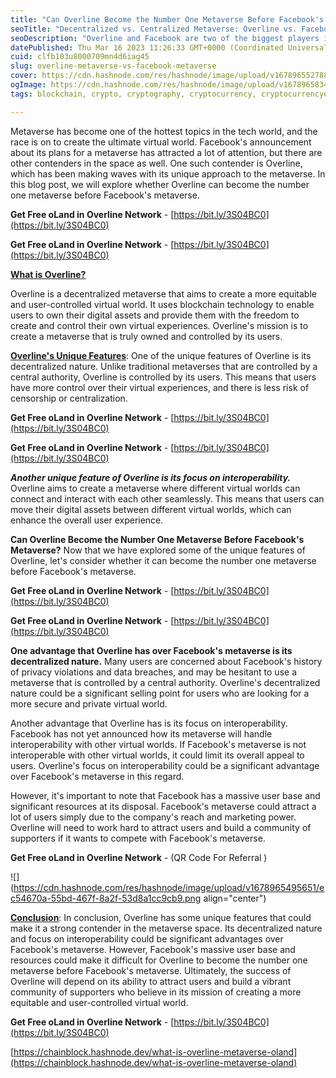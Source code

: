 ```yaml
---
title: "Can Overline Become the Number One Metaverse Before Facebook's Metaverse?"
seoTitle: "Decentralized vs. Centralized Metaverse: Overline vs. Facebook"
seoDescription: "Overline and Facebook are two of the biggest players in the race to create the ultimate metaverse. This blog post compares Overline's decentralized approach"
datePublished: Thu Mar 16 2023 11:26:33 GMT+0000 (Coordinated Universal Time)
cuid: clfb103u8000709mn4d6iag45
slug: overline-metaverse-vs-facebook-metaverse
cover: https://cdn.hashnode.com/res/hashnode/image/upload/v1678965527883/6fbd8c5b-23bd-4903-9fae-44051ad9b249.jpeg
ogImage: https://cdn.hashnode.com/res/hashnode/image/upload/v1678965834015/4755f85d-3ec6-40ef-ba1b-d1adf85c20c7.jpeg
tags: blockchain, crypto, cryptography, cryptocurrency, cryptocurrencyexchangeplatform

---
```


Metaverse has become one of the hottest topics in the tech world, and the race is on to create the ultimate virtual world. Facebook's announcement about its plans for a metaverse has attracted a lot of attention, but there are other contenders in the space as well. One such contender is Overline, which has been making waves with its unique approach to the metaverse. In this blog post, we will explore whether Overline can become the number one metaverse before Facebook's metaverse.

**Get Free oLand in Overline Network** - [https://bit.ly/3S04BC0](https://bit.ly/3S04BC0)

**Get Free oLand in Overline Network** - [https://bit.ly/3S04BC0](https://bit.ly/3S04BC0)

[**What is Overline?**](https://bit.ly/3S04BC0)

Overline is a decentralized metaverse that aims to create a more equitable and user-controlled virtual world. It uses blockchain technology to enable users to own their digital assets and provide them with the freedom to create and control their own virtual experiences. Overline's mission is to create a metaverse that is truly owned and controlled by its users.

[**Overline's Unique Features**](https://bit.ly/3S04BC0): One of the unique features of Overline is its decentralized nature. Unlike traditional metaverses that are controlled by a central authority, Overline is controlled by its users. This means that users have more control over their virtual experiences, and there is less risk of censorship or centralization.

**Get Free oLand in Overline Network** - [https://bit.ly/3S04BC0](https://bit.ly/3S04BC0)

**Get Free oLand in Overline Network** - [https://bit.ly/3S04BC0](https://bit.ly/3S04BC0)

***Another unique feature of Overline is its focus on interoperability.*** Overline aims to create a metaverse where different virtual worlds can connect and interact with each other seamlessly. This means that users can move their digital assets between different virtual worlds, which can enhance the overall user experience.

**Can Overline Become the Number One Metaverse Before Facebook's Metaverse?** Now that we have explored some of the unique features of Overline, let's consider whether it can become the number one metaverse before Facebook's metaverse.

**Get Free oLand in Overline Network** - [https://bit.ly/3S04BC0](https://bit.ly/3S04BC0)

**Get Free oLand in Overline Network** - [https://bit.ly/3S04BC0](https://bit.ly/3S04BC0)

**One advantage that Overline has over Facebook's metaverse is its decentralized nature.** Many users are concerned about Facebook's history of privacy violations and data breaches, and may be hesitant to use a metaverse that is controlled by a central authority. Overline's decentralized nature could be a significant selling point for users who are looking for a more secure and private virtual world.

Another advantage that Overline has is its focus on interoperability. Facebook has not yet announced how its metaverse will handle interoperability with other virtual worlds. If Facebook's metaverse is not interoperable with other virtual worlds, it could limit its overall appeal to users. Overline's focus on interoperability could be a significant advantage over Facebook's metaverse in this regard.

However, it's important to note that Facebook has a massive user base and significant resources at its disposal. Facebook's metaverse could attract a lot of users simply due to the company's reach and marketing power. Overline will need to work hard to attract users and build a community of supporters if it wants to compete with Facebook's metaverse.

**Get Free oLand in Overline Network** - (QR Code For Referral )

![](https://cdn.hashnode.com/res/hashnode/image/upload/v1678965495651/ec54670a-55bd-467f-8a2f-53d8a1cc9cb9.png align="center")

[**Conclusion**](https://bit.ly/3S04BC0): In conclusion, Overline has some unique features that could make it a strong contender in the metaverse space. Its decentralized nature and focus on interoperability could be significant advantages over Facebook's metaverse. However, Facebook's massive user base and resources could make it difficult for Overline to become the number one metaverse before Facebook's metaverse. Ultimately, the success of Overline will depend on its ability to attract users and build a vibrant community of supporters who believe in its mission of creating a more equitable and user-controlled virtual world.

**Get Free oLand in Overline Network** - [https://bit.ly/3S04BC0](https://bit.ly/3S04BC0)

[https://chainblock.hashnode.dev/what-is-overline-metaverse-oland](https://chainblock.hashnode.dev/what-is-overline-metaverse-oland)